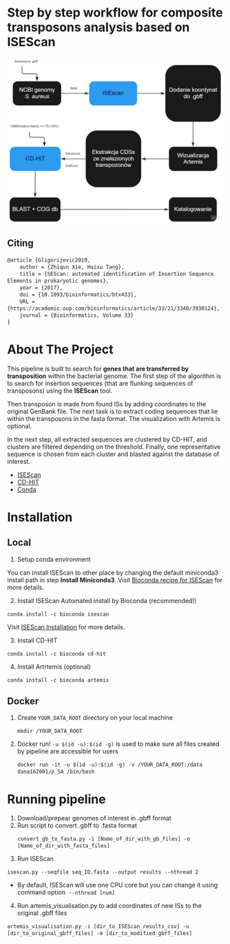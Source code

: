 # Step by step workflow for composite transposons analysis based on ISEScan


<img src="/figs/workflow_p_sa.jpg">

## Citing
```
@article {Gligorijevic2019,
	author = {Zhiqun Xie, Haixu Tang},
	title = {SEScan: automated identification of Insertion Sequence Elements in prokaryotic genomes},
	year = {2017},
	doi = {10.1093/bioinformatics/btx433},
	URL = {https://academic.oup.com/bioinformatics/article/33/21/3340/3930124},
	journal = {Bioinformatics, Volume 33}
}

```
# About The Project

This pipeline is built to search for **genes that are transferred by transposition** within the bacterial genome. The first step of the algorithm is to search for insertion sequences (that are flunking sequences of transposons) using the **ISEScan** tool. 

Then transposon is made from found ISs by adding coordinates to the original GenBank file. The next task is to extract coding sequences that lie within the transposons in the fasta format. The visualization with Artemis is optional. 

In the next step, all extracted sequences are clustered by CD-HIT, and clusters are filtered depending on the threshold. Finally, one representative sequence is chosen from each cluster and blasted against the database of interest. 

* [ISEScan](https://github.com/xiezhq/ISEScan)
* [CD-HIT](https://anaconda.org/bioconda/cd-hit)
* [Conda](https://docs.conda.io/en/latest/miniconda.html)

# Installation
## Local
1. Setup conda environment

You can install ISEScan to other place by changing the default miniconda3 install path in step **Install Miniconda3**. Visit [Bioconda recipe for ISEScan](https://bioconda.github.io/recipes/isescan/README.html) for more details. 

	
2. Install ISEScan
Automated install by Bioconda (recommended!)

```
conda install -c bioconda isescan
```
Visit [ISEScan Installation](https://github.com/xiezhq/ISEScan) for more details. 

3. Install CD-HIT
```
conda install -c bioconda cd-hit
```

4. Install Artrtemis (optional)
```
conda install -c bioconda artemis
```

## Docker 
1. Create `YOUR_DATA_ROOT` directory on your local machine
   ```
   mkdir /YOUR_DATA_ROOT
   ```
2. Docker run! `-u $(id -u):$(id -g)` is used to make sure all files created by pipeline are accessible for users
   ```
   docker run -it -u $(id -u):$(id -g) -v /YOUR_DATA_ROOT:/data dana162001/p_SA /bin/bash
   ```
# Running pipeline
1. Download/prepear genomes of interest in .gbff format
2. Run script to convert .gbff to .fasta format
   ```
   convert_gb_to_fasta.py -i [Name_of_dir_with_gb_files] -o [Name_of_dir_with_fasta_files]
   ```
3. Run ISEScan 
 ```
 isescan.py --seqfile seq_ID.fasta --output results --nthread 2
```
- By default, ISEScan will use one CPU core but you can change it using command option  ```--nthread [num] ```
4. Run artemis_visualisation.py to add coordinates of new ISs to the original .gbff files
 ```
 artemis_visualisation.py -i [dir_to_ISEScan_results_csv] -u [dir_to_original_gbff_files] -m [dir_to_modified_gbff_files]
```

